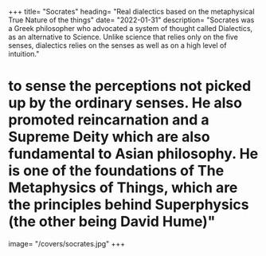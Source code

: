 +++
title= "Socrates"
heading= "Real dialectics based on the metaphysical True Nature of the things"
date= "2022-01-31"
description= "Socrates was a Greek philosopher who advocated a system of thought called Dialectics, as an alternative to Science. Unlike science that relies only on the five senses, dialectics relies on the senses as well as on a high level of intuition."
# to sense the perceptions not picked up by the ordinary senses. He also promoted reincarnation and a Supreme Deity which are also fundamental to Asian philosophy. He is one of the foundations of The Metaphysics of Things, which are the principles behind Superphysics (the other being David Hume)"
image= "/covers/socrates.jpg"
+++
